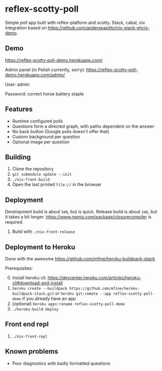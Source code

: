 reflex-scotty-poll
==================

Simple poll app built with reflex-platform and scotty.
Stack, cabal, nix integration based on 
https://github.com/anderspapitto/nix-stack-ghcjs-demo.

Demo
----

https://reflex-scotty-poll-demo.herokuapp.com/

Admin panel (in Polish currently, sorry): 
https://reflex-scotty-poll-demo.herokuapp.com/admin/

User: admin

Password: correct horse battery staple

Features
--------

- Runtime configured polls
- Questions form a directed graph, with paths dependent on the answer
- No back button (Google polls doesn't offer that)
- Custom background per question
- Optional image per question
  
Building
--------

1. Clone the repository
2. `git submodule update --init`
3. `./nix-front-build`
4. Open the last printed `file://` in the browser

Deployment
----------

Development build is about `5mb`, but is quick.
Release build is about `1mb`, but it takes a bit longer. 
https://www.npmjs.com/package/closurecompiler is required.

1. Build with `./nix-front-release`

Deployment to Heroku
--------------------

Done with the awesome https://github.com/mfine/heroku-buildpack-stack

Prerequisites:

0. Install heroku cli: https://devcenter.heroku.com/articles/heroku-cli#download-and-install
1. `heroku create --buildpack https://github.com/mfine/heroku-buildpack-stack.git`
or `heroku git:remote --app reflex-scotty-poll-demo` if you already have an app
2. (optional) `heroku apps:rename reflex-scotty-poll-demo`
3. `./heroku-build-deploy`

Front end repl
--------------

1. `./nix-front-repl`

Known problems
--------------

- Poor diagnostics with badly formatted questions
